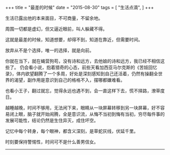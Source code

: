 +++
title = "最差的时候"
date = "2015-08-30"
tags = [
    "生活点滴",
]
+++

生活已露出他的本来面目，不可商量，不留余地。

周围一切都是虚幻，但又逼近眼前，叫人躲藏不得。
     
这就是最差的时候，知道想要，却得不到，知道在靠近，但需要时间。

放弃从不是个选择，唯一的选择，就是向前。

你就在当下，就在蝇营狗苟，没有诗和远方，去他娘的诗和远方，我已经不相信这些了。
仍会看小说，抱着猎奇的心态，前些天看加西亚马尔克斯的《苦妓回忆录》，体内欲望翻腾了一个多周，好处是深刻感知到自己还活着，仍然有操翻全世界的渴望，副作用是意识到自己的格格不入，摆哪都嫌难看。

也看小王子，翻过就忘，觉得永远也遇不到，会一直这样下去，慌不择路，潦草度日。

越睡越晚，时间不够用，无法闲下来，眼睛从一块屏幕转移到另一块屏幕，好不容易闭上眼，脑子就开始闹腾，全是意识流，从悔不当初到悔有当初，穷尽每件事的发展可能性，结论仍然是生住异灭，成住坏空。

记忆中每个转身，每个眼神，都含义深刻，是草蛇灰线，伏延千里。

时刻要保持警惕性，时间可不是什么善男信女。

---